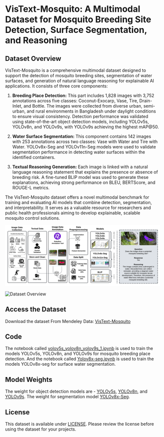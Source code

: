 # VisText-Mosquito: A Multimodal Dataset for Mosquito Breeding Site Detection, Surface Segmentation, and Reasoning

<h2>Dataset Overview</h2>
<p>VisText-Mosquito is a comprehensive multimodal dataset designed to support the detection of mosquito breeding sites, segmentation of water surfaces, and generation of natural language reasoning for explainable AI applications. It consists of three core components:

1. **Breeding Place Detection:** This part includes 1,828 images with 3,752 annotations across five classes: Coconut-Exocarp, Vase, Tire, Drain-Inlet, and Bottle. The images were collected from diverse urban, semi-urban, and rural environments in Bangladesh under daylight conditions to ensure visual consistency. Detection performance was validated using state-of-the-art object detection models, including YOLOv5s, YOLOv8n, and YOLOv9s, with YOLOv9s achieving the highest mAP@50.

2. **Water Surface Segmentation:** This component contains 142 images with 253 annotations across two classes: Vase with Water and Tire with Water. YOLOv8x-Seg and YOLOv11n-Seg models were used to validate segmentation performance in detecting water surfaces within the identified containers.

3. **Textual Reasoning Generation:** Each image is linked with a natural language reasoning statement that explains the presence or absence of breeding risk. A fine-tuned BLIP model was used to generate these explanations, achieving strong performance on BLEU, BERTScore, and ROUGE-L metrics.

The VisText-Mosquito dataset offers a novel multimodal benchmark for training and evaluating AI models that combine detection, segmentation, and interpretability. It serves as a valuable resource for researchers and public health professionals aiming to develop explainable, scalable mosquito control solutions.</p>

![Dataset Overview](Assets/methodology.png)

![Dataset Overview](Assets/annotation.png)

<h2>Access the Dataset</h2>
<p>Download the dataset From Mendeley Data: <a href="https://data.mendeley.com/datasets/rtsfh7jh7p/2" target="">VisText-Mosquito</a></p>

<h2>Code</h2>
<p>The notebook called <a href="Code/yolov5s_yolov8n_yolov9s_1.ipynb">yolov5s_yolov8n_yolov9s_1.ipynb</a> is used to train the models YOLOv5s, YOLOv8n, and YOLOv9s for mosquito breeding place detection. And the notebook called <a href="Code/Yolov8x-seg.ipynb">Yolov8x-seg.ipynb</a> is used to train the models YOLOv8x-seg for surface water segmentation.</p>

<h2>Model Weights</h2>
<p>The weight for object detection models are - <a href="Result/Yolov5s/Weight">YOLOv5s</a>, <a href="Result/Yolov5s/Weight">YOLOv8n</a>, and <a href="Result/Yolov5s/Weight">YOLOv9s</a>. The weight for segmentation model <a href="https://drive.google.com/drive/folders/1vjX6ZJbT87Xto4hQ7_dcueQjF9C5DjkI?usp=sharing">YOLOv8x-Seg</a>.

<h2>License</h2>
<p>This dataset is available under <a href="LICENSE">LICENSE</a>. Please review the license before using the dataset for your projects.</p>

<!-- <h2>Cite</h2>
<p>If you use the MED-SAM dataset for your research, please cite it as follows:</p>
<pre>
</pre> -->

<!-- <h2>Contact</h2>
<p>For inquiries or feedback, feel free to contact us at mislam221096@bscse.uiu.ac.bd, msayeedi212049@bscse.uiu.ac.bd</p> -->

</body>
</html>
